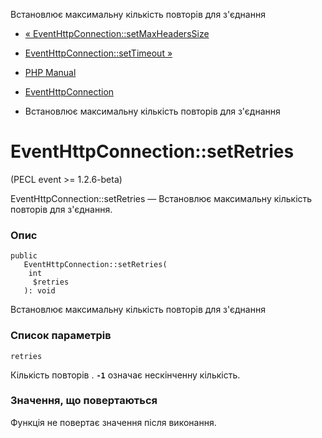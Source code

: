 Встановлює максимальну кількість повторів для з'єднання

-   [« EventHttpConnection::setMaxHeadersSize](eventhttpconnection.setmaxheaderssize.html)
    
-   [EventHttpConnection::setTimeout »](eventhttpconnection.settimeout.html)
    
-   [PHP Manual](index.html)
    
-   [EventHttpConnection](class.eventhttpconnection.html)
    
-   Встановлює максимальну кількість повторів для з'єднання
    

# EventHttpConnection::setRetries

(PECL event >= 1.2.6-beta)

EventHttpConnection::setRetries — Встановлює максимальну кількість повторів для з'єднання.

### Опис

```methodsynopsis
public
   EventHttpConnection::setRetries(
    int
     $retries
   ): void
```

Встановлює максимальну кількість повторів для з'єднання

### Список параметрів

`retries`

Кількість повторів . **`-1`** означає нескінченну кількість.

### Значення, що повертаються

Функція не повертає значення після виконання.